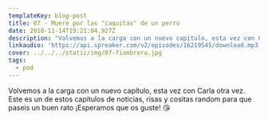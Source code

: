 ```yaml
---
templateKey: blog-post
title: 07 - Muere por las "caquitas" de un perro
date: 2018-11-14T19:21:04.927Z
description: "Volvemos a la carga con un nuevo capítulo, esta vez con Carla otra vez. Este es un de estos capítulos de noticias, risas y cositas random para que paseis un buen rato ¡Esperamos que os guste! \U0001F618"
linkaudio: 'https://api.spreaker.com/v2/episodes/16219545/download.mp3'
cover: ../../../static/img/07-fiambrera.jpg
tags:
  - pod
---
```

Volvemos a la carga con un nuevo capítulo, esta vez con Carla otra vez. Este es un de estos capítulos de noticias, risas y cositas random para que paseis un buen rato ¡Esperamos que os guste! 😘
